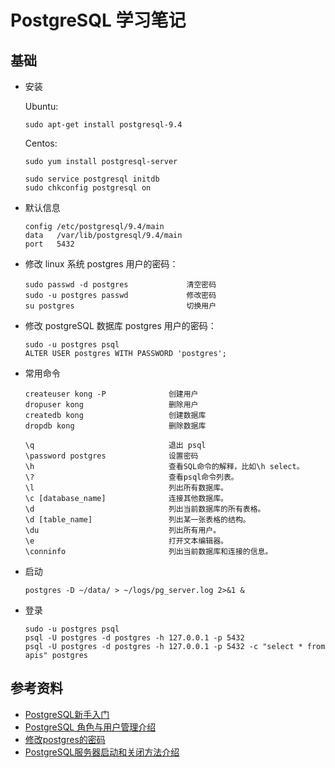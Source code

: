 # PostgreSQL 学习笔记

## 基础

-   安装

    Ubuntu:

    ```
    sudo apt-get install postgresql-9.4
    ```

    Centos:
    ```
    sudo yum install postgresql-server

    sudo service postgresql initdb
    sudo chkconfig postgresql on
    ```

-   默认信息

    ```
    config /etc/postgresql/9.4/main
    data   /var/lib/postgresql/9.4/main
    port   5432
    ```

-   修改 linux 系统 postgres 用户的密码：

    ```
    sudo passwd -d postgres             清空密码
    sudo -u postgres passwd             修改密码
    su postgres                         切换用户
    ```

-   修改 postgreSQL 数据库 postgres 用户的密码：

    ```
    sudo -u postgres psql
    ALTER USER postgres WITH PASSWORD 'postgres';
    ```

-   常用命令

    ```
    createuser kong -P              创建用户
    dropuser kong                   删除用户
    createdb kong                   创建数据库
    dropdb kong                     删除数据库
    ```

    ```
    \q                              退出 psql
    \password postgres              设置密码
    \h                              查看SQL命令的解释，比如\h select。
    \?                              查看psql命令列表。
    \l                              列出所有数据库。
    \c [database_name]              连接其他数据库。
    \d                              列出当前数据库的所有表格。
    \d [table_name]                 列出某一张表格的结构。
    \du                             列出所有用户。
    \e                              打开文本编辑器。
    \conninfo                       列出当前数据库和连接的信息。
    ```

-   启动

    ```
    postgres -D ~/data/ > ~/logs/pg_server.log 2>&1 &
    ```

-   登录

    ```
    sudo -u postgres psql
    psql -U postgres -d postgres -h 127.0.0.1 -p 5432
    psql -U postgres -d postgres -h 127.0.0.1 -p 5432 -c "select * from apis" postgres
    ```

## 参考资料

* [PostgreSQL新手入门](http://www.ruanyifeng.com/blog/2013/12/getting_started_with_postgresql.html)
* [PostgreSQL 角色与用户管理介绍](http://www.jb51.net/article/40300.htm)
* [修改postgres的密码](http://www.360doc.com/content/13/0822/10/10384031_309039914.shtml)
* [PostgreSQL服务器启动和关闭方法介绍](http://blog.csdn.net/dyx1024/article/details/6594851)

